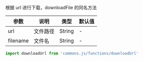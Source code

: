 根据 url 进行下载，downloadFile 的同名方法

| 参数 | 说明 | 类型 | 默认值 |
| --- | --- | --- | --- |
| url | 文件路径 | String | - |
| filename | 文件名 | String | - |

```js
import downloadUrl from 'commons.js/functions/downloadUrl'
```
